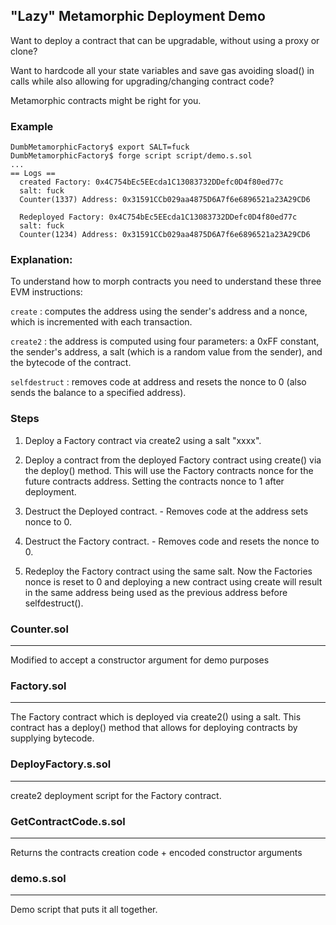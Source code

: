 ## "Lazy" Metamorphic Deployment Demo

Want to deploy a contract that can be upgradable, without using a proxy or clone?

Want to hardcode all your state variables and save gas avoiding sload() in calls while also allowing for upgrading/changing contract code?

Metamorphic contracts might be right for you.

### Example
```
DumbMetamorphicFactory$ export SALT=fuck
DumbMetamorphicFactory$ forge script script/demo.s.sol 
...
== Logs ==
  created Factory: 0x4C754bEc5EEcda1C13083732DDefc0D4f80ed77c
  salt: fuck
  Counter(1337) Address: 0x31591CCb029aa4875D6A7f6e6896521a23A29CD6

  Redeployed Factory: 0x4C754bEc5EEcda1C13083732DDefc0D4f80ed77c
  salt: fuck
  Counter(1234) Address: 0x31591CCb029aa4875D6A7f6e6896521a23A29CD6
```

### Explanation: 

To understand how to morph contracts you need to understand these three EVM instructions:

```create``` : computes the address using the sender's address and a nonce, which is incremented with each transaction. 

```create2``` : the address is computed using four parameters: a 0xFF constant, the sender's address, a salt (which is a random value from the sender), and the bytecode of the contract.  

```selfdestruct``` : removes code at address and resets the nonce to 0 (also sends the balance to a specified address).  

### Steps

1) Deploy a Factory contract via create2 using a salt "xxxx".

2) Deploy a contract from the deployed Factory contract using create() via the deploy() method. 
This will use the Factory contracts nonce for the future contracts address. Setting the contracts nonce to 1 after deployment.

3) Destruct the Deployed contract. - Removes code at the address sets nonce to 0.
4) Destruct the Factory contract. - Removes code and resets the nonce to 0.

5) Redeploy the Factory contract using the same salt. Now the Factories nonce is reset to 0 and deploying a new contract using create will result in the same address being used as the previous address before selfdestruct(). 

### Counter.sol
-----
Modified to accept a constructor argument for demo purposes

### Factory.sol
------
The Factory contract which is deployed via create2() using a salt.
This contract has a deploy() method that allows for deploying contracts by supplying bytecode.

### DeployFactory.s.sol
------
create2 deployment script for the Factory contract.

### GetContractCode.s.sol
-----
Returns the contracts creation code + encoded constructor arguments

### demo.s.sol
-----
Demo script that puts it all together. 
